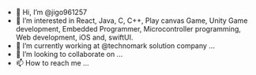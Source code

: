 - 👋 Hi, I’m @jigo961257
- 👀 I’m interested in React, Java, C, C++, Play canvas Game, Unity Game development, Embedded Programmer, Microcontroller programming, Web development, iOS and, swiftUI.
- 🌱 I’m currently working at @technomark solution company ...
- 💞️ I’m looking to collaborate on ...
- 📫 How to reach me ...

<!---
jigo961257/jigo961257 is a ✨ special ✨ repository because its `README.md` (this file) appears on your GitHub profile.
You can click the Preview link to take a look at your changes.
--->
